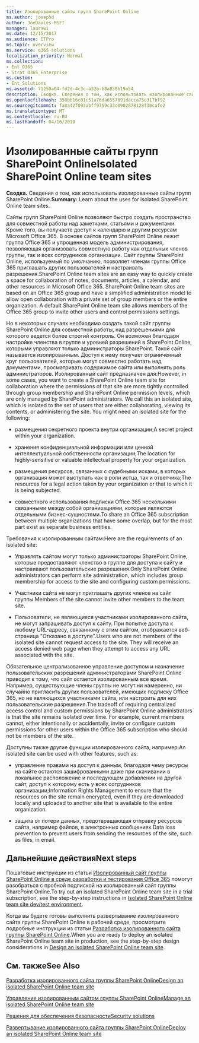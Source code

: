 ```yaml
---
title: Изолированные сайты групп SharePoint Online
ms.author: josephd
author: JoeDavies-MSFT
manager: laurawi
ms.date: 12/15/2017
ms.audience: ITPro
ms.topic: overview
ms.service: o365-solutions
localization_priority: Normal
ms.collection:
- Ent_O365
- Strat_O365_Enterprise
ms.custom:
- Ent_Solutions
ms.assetid: 71250a04-fd2d-4c3c-a32b-b8a838b19a54
description: Сводка. Сведения о том, как использовать изолированные сайты групп SharePoint Online.
ms.openlocfilehash: 358bb16c01c51a76da6557091dacca75e317bf92
ms.sourcegitcommit: fa8a42f093abff9759c33c0902878128f30cafe2
ms.translationtype: MT
ms.contentlocale: ru-RU
ms.lasthandoff: 04/16/2018
---
```

# <a name="isolated-sharepoint-online-team-sites"></a><span data-ttu-id="8bc16-103">Изолированные сайты групп SharePoint Online</span><span class="sxs-lookup"><span data-stu-id="8bc16-103">Isolated SharePoint Online team sites</span></span>

 <span data-ttu-id="8bc16-104">**Сводка.** Сведения о том, как использовать изолированные сайты групп SharePoint Online.</span><span class="sxs-lookup"><span data-stu-id="8bc16-104">**Summary:** Learn about the uses for isolated SharePoint Online team sites.</span></span>
  
<span data-ttu-id="8bc16-p101">Сайты групп SharePoint Online позволяют быстро создать пространство для совместной работы над заметками, статьями и документами. Кроме того, вы получаете доступ к календарю и другим ресурсам Microsoft Office 365. В основе сайтов групп SharePoint Online лежит группа Office 365 и упрощенная модель администрирования, позволяющая организовать совместную работу как отдельных членов группы, так и всех сотрудников организации. Сайт группы SharePoint Online, используемый по умолчанию, позволяет членам группы Office 365 приглашать других пользователей и настраивать разрешения.</span><span class="sxs-lookup"><span data-stu-id="8bc16-p101">SharePoint Online team sites are an easy way to quickly create a space for collaboration of notes, documents, articles, a calendar, and other resources in Microsoft Office 365. SharePoint Online team sites are based on an Office 365 group and have a simplified administration model to allow open collaboration with a private set of group members or the entire organization. A default SharePoint Online team site allows members of the Office 365 group to invite other users and control permissions settings.</span></span>
  
<span data-ttu-id="8bc16-p102">Но в некоторых случаях необходимо создать такой сайт группы SharePoint Online для совместной работы, над разрешениями для которого ведется более строгий контроль. Он возможен благодаря настройке членства в группе и уровней разрешений в SharePoint Online, которыми управляют только администраторы SharePoint. Такой сайт называется изолированным. Доступ к нему получает ограниченный круг пользователей, которые могут совместно работать над документами, просматривать содержимое сайта или выполнять роль администраторов. Изолированный сайт предназначен для:</span><span class="sxs-lookup"><span data-stu-id="8bc16-p102">However, in some cases, you want to create a SharePoint Online team site for collaboration where the permissions of that site are more tightly controlled through group membership and SharePoint Online permission levels, which are only managed by SharePoint administrators. We call this an isolated site, which is isolated to the set of users that are either collaborating, viewing its contents, or administering the site. You might need an isolated site for the following:</span></span>
  
- <span data-ttu-id="8bc16-111">размещения секретного проекта внутри организации;</span><span class="sxs-lookup"><span data-stu-id="8bc16-111">A secret project within your organization.</span></span>
    
- <span data-ttu-id="8bc16-112">хранения конфиденциальной информации или ценной интеллектуальной собственности организации;</span><span class="sxs-lookup"><span data-stu-id="8bc16-112">The location for highly-sensitive or valuable intellectual property for your organization.</span></span>
    
- <span data-ttu-id="8bc16-113">размещения ресурсов, связанных с судебными исками, в которых организация может выступать как в роли истца, так и ответчика;</span><span class="sxs-lookup"><span data-stu-id="8bc16-113">The resources for a legal action taken by your organization or that to which it is being subjected.</span></span>
    
- <span data-ttu-id="8bc16-114">совместного использования подписки Office 365 несколькими связанными между собой организациями, которые являются отдельными бизнес-сущностями.</span><span class="sxs-lookup"><span data-stu-id="8bc16-114">To share an Office 365 subscription between multiple organizations that have some overlap, but for the most part exist as separate business entities.</span></span>
    
<span data-ttu-id="8bc16-115">Требования к изолированным сайтам:</span><span class="sxs-lookup"><span data-stu-id="8bc16-115">Here are the requirements of an isolated site:</span></span>
  
- <span data-ttu-id="8bc16-116">Управлять сайтом могут только администраторы SharePoint Online, которые предоставляют членство в группе для доступа к сайту и настраивают пользовательские разрешения.</span><span class="sxs-lookup"><span data-stu-id="8bc16-116">Only SharePoint Online administrators can perform site administration, which includes group membership for access to the site and configuring custom permissions.</span></span>
    
- <span data-ttu-id="8bc16-117">Участники сайта не могут приглашать других членов на сайт группы.</span><span class="sxs-lookup"><span data-stu-id="8bc16-117">Members of the site cannot invite other members to the team site.</span></span>
    
- <span data-ttu-id="8bc16-p103">Пользователи, не являющиеся участниками изолированного сайта, не могут запрашивать доступ к сайту. При попытке доступа к любому URL-адресу, связанному с этим сайтом, отображается веб-страница "Отказано в доступе".</span><span class="sxs-lookup"><span data-stu-id="8bc16-p103">Users who are not members of the isolated site cannot request access to the site. They will receive an access denied web page when they attempt to access any URL associated with the site.</span></span>
    
<span data-ttu-id="8bc16-p104">Обязательное централизованное управление доступом и назначение пользовательских разрешений администраторами SharePoint Online приводит к тому, что сайт остается изолированным все время. Например, существующие члены группы не могут ни намеренно, ни случайно пригласить других пользователей, имеющих подписку Office 365, но не являющихся участниками сайта, или настроить для них пользовательские разрешения.</span><span class="sxs-lookup"><span data-stu-id="8bc16-p104">The tradeoff of requiring centralized access control and custom permissions by SharePoint Online administrators is that the site remains isolated over time. For example, current members cannot, either intentionally or accidentally, invite or configure custom permissions for other users within the Office 365 subscription who should not be members of the site.</span></span>
  
<span data-ttu-id="8bc16-122">Доступны также другие функции изолированного сайта, например:</span><span class="sxs-lookup"><span data-stu-id="8bc16-122">An isolated site can be used with other features, such as:</span></span>
  
- <span data-ttu-id="8bc16-123">управление правами на доступ к данным, благодаря чему ресурсы на сайте остаются зашифрованными даже при скачивании в локальное расположение и последующем добавлении на другой сайт, доступ к которому есть у всех сотрудников организации;</span><span class="sxs-lookup"><span data-stu-id="8bc16-123">Information Rights Management to ensure that the resources on the site remain encrypted, even if they are downloaded locally and uploaded to another site that is available to the entire organization.</span></span>
    
- <span data-ttu-id="8bc16-124">защита от потери данных, предотвращающая отправку ресурсов сайта, например файлов, в электронных сообщениях.</span><span class="sxs-lookup"><span data-stu-id="8bc16-124">Data loss prevention to prevent users from sending the resources of the site, such as files, in email.</span></span>
    
## <a name="next-steps"></a><span data-ttu-id="8bc16-125">Дальнейшие действия</span><span class="sxs-lookup"><span data-stu-id="8bc16-125">Next steps</span></span>

<span data-ttu-id="8bc16-126">Пошаговые инструкции из статьи [Изолированный сайт группы SharePoint Online в среде разработки и тестирования Office 365](isolated-sharepoint-online-team-site-dev-test-environment.md) помогут разобраться с пробной подпиской на изолированный сайт группы SharePoint Online.</span><span class="sxs-lookup"><span data-stu-id="8bc16-126">To try out an isolated SharePoint Online team site in a trial subscription, see the step-by-step instructions in [Isolated SharePoint Online team site dev/test environment](isolated-sharepoint-online-team-site-dev-test-environment.md).</span></span>
  
<span data-ttu-id="8bc16-127">Когда вы будете готовы выполнить развертывание изолированного сайта группы SharePoint Online в рабочей среде, просмотрите подробные инструкции из статьи [Разработка изолированного сайта группы SharePoint Online](design-an-isolated-sharepoint-online-team-site.md).</span><span class="sxs-lookup"><span data-stu-id="8bc16-127">When you are ready to deploy an isolated SharePoint Online team site in production, see the step-by-step design considerations in [Design an isolated SharePoint Online team site](design-an-isolated-sharepoint-online-team-site.md).</span></span>
  
## <a name="see-also"></a><span data-ttu-id="8bc16-128">См. также</span><span class="sxs-lookup"><span data-stu-id="8bc16-128">See Also</span></span>

[<span data-ttu-id="8bc16-129">Разработка изолированного сайта группы SharePoint Online</span><span class="sxs-lookup"><span data-stu-id="8bc16-129">Design an isolated SharePoint Online team site</span></span>](design-an-isolated-sharepoint-online-team-site.md)
  
[<span data-ttu-id="8bc16-130">Управление изолированным сайтом группы SharePoint Online</span><span class="sxs-lookup"><span data-stu-id="8bc16-130">Manage an isolated SharePoint Online team site</span></span>](manage-an-isolated-sharepoint-online-team-site.md)
  
[<span data-ttu-id="8bc16-131">Решения для обеспечения безопасности</span><span class="sxs-lookup"><span data-stu-id="8bc16-131">Security solutions</span></span>](security-solutions.md)

[<span data-ttu-id="8bc16-132">Развертывание изолированного сайта группы SharePoint Online</span><span class="sxs-lookup"><span data-stu-id="8bc16-132">Deploy an isolated SharePoint Online team site</span></span>](deploy-an-isolated-sharepoint-online-team-site.md)


